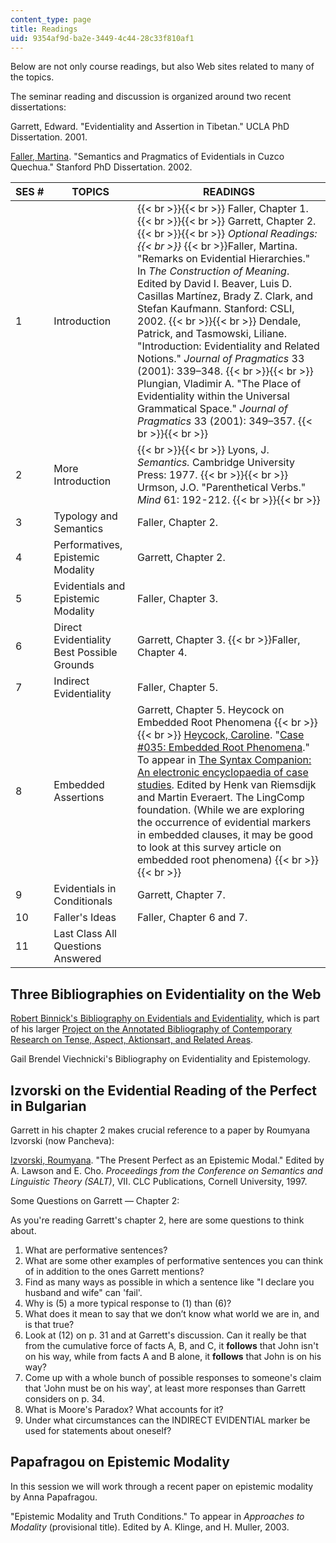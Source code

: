 ```yaml
---
content_type: page
title: Readings
uid: 9354af9d-ba2e-3449-4c44-28c33f810af1
---
```


Below are not only course readings, but also Web sites related to many of the topics.

The seminar reading and discussion is organized around two recent dissertations:

Garrett, Edward. "Evidentiality and Assertion in Tibetan." UCLA PhD Dissertation. 2001.

[Faller, Martina](http://staffprofiles.humanities.manchester.ac.uk/Profile.aspx?Id=Martina.T.Faller). "Semantics and Pragmatics of Evidentials in Cuzco Quechua." Stanford PhD Dissertation. 2002.

| SES # | TOPICS | READINGS |
| --- | --- | --- |
| 1 | Introduction |  {{< br >}}{{< br >}} Faller, Chapter 1. {{< br >}}{{< br >}} Garrett, Chapter 2. {{< br >}}{{< br >}} _Optional Readings:  {{< br >}}_  {{< br >}}Faller, Martina. "Remarks on Evidential Hierarchies." In _The Construction of Meaning_. Edited by David I. Beaver, Luis D. Casillas Martínez, Brady Z. Clark, and Stefan Kaufmann. Stanford: CSLI, 2002. {{< br >}}{{< br >}} Dendale, Patrick, and Tasmowski, Liliane. "Introduction: Evidentiality and Related Notions." _Journal of Pragmatics_ 33 (2001): 339–348. {{< br >}}{{< br >}} Plungian, Vladimir A. "The Place of Evidentiality within the Universal Grammatical Space." _Journal of Pragmatics_ 33 (2001): 349–357. {{< br >}}{{< br >}}  |
| 2 | More Introduction |  {{< br >}}{{< br >}} Lyons, J. _Semantics._ Cambridge University Press: 1977. {{< br >}}{{< br >}} Urmson, J.O. "Parenthetical Verbs." _Mind_ 61: 192-212. {{< br >}}{{< br >}}  |
| 3 | Typology and Semantics | Faller, Chapter 2. |
| 4 | Performatives, Epistemic Modality | Garrett, Chapter 2. |
| 5 | Evidentials and Epistemic Modality | Faller, Chapter 3. |
| 6 | Direct Evidentiality Best Possible Grounds | Garrett, Chapter 3.  {{< br >}}Faller, Chapter 4. |
| 7 | Indirect Evidentiality | Faller, Chapter 5. |
| 8 | Embedded Assertions | Garrett, Chapter 5. Heycock on Embedded Root Phenomena   {{< br >}}{{< br >}} [Heycock, Caroline](http://www.ling.ed.ac.uk/~heycock/). "[Case #035: Embedded Root Phenomena](http://www.ling.ed.ac.uk/~heycock/papers/case_035_erp.html)." To appear in [The Syntax Companion: An electronic encyclopaedia of case studies](http://en.wikipedia.org/wiki/Live_electronic_music). Edited by Henk van Riemsdijk and Martin Everaert. The LingComp foundation. (While we are exploring the occurrence of evidential markers in embedded clauses, it may be good to look at this survey article on embedded root phenomena) {{< br >}}{{< br >}}  |
| 9 | Evidentials in Conditionals | Garrett, Chapter 7. |
| 10 | Faller's Ideas | Faller, Chapter 6 and 7. |
| 11 | Last Class All Questions Answered |   

Three Bibliographies on Evidentiality on the Web
------------------------------------------------

[Robert Binnick's Bibliography on Evidentials and Evidentiality](http://www.utsc.utoronto.ca/~binnick/old%20tense/evid.html), which is part of his larger [Project on the Annotated Bibliography of Contemporary Research on Tense, Aspect, Aktionsart, and Related Areas](http://www.utsc.utoronto.ca/~binnick/TENSE/modality.htm).

Gail Brendel Viechnicki's Bibliography on Evidentiality and Epistemology.

Izvorski on the Evidential Reading of the Perfect in Bulgarian
--------------------------------------------------------------

Garrett in his chapter 2 makes crucial reference to a paper by Roumyana Izvorski (now Pancheva):

[Izvorski, Roumyana](https://www.ling.upenn.edu/~izvorski/home.html). "The Present Perfect as an Epistemic Modal." Edited by A. Lawson and E. Cho. _Proceedings from the Conference on Semantics and Linguistic Theory (SALT)_, VII. CLC Publications, Cornell University, 1997.

Some Questions on Garrett — Chapter 2:

As you're reading Garrett's chapter 2, here are some questions to think about.

1.  What are performative sentences?
2.  What are some other examples of performative sentences you can think of in addition to the ones Garrett mentions?
3.  Find as many ways as possible in which a sentence like "I declare you husband and wife" can 'fail'.
4.  Why is (5) a more typical response to (1) than (6)?
5.  What does it mean to say that we don’t know what world we are in, and is that true?
6.  Look at (12) on p. 31 and at Garrett's discussion. Can it really be that from the cumulative force of facts A, B, and C, it **follows** that John isn't on his way, while from facts A and B alone, it **follows** that John is on his way?
7.  Come up with a whole bunch of possible responses to someone's claim that 'John must be on his way', at least more responses than Garrett considers on p. 34.
8.  What is Moore's Paradox? What accounts for it?
9.  Under what circumstances can the INDIRECT EVIDENTIAL marker be used for statements about oneself?

Papafragou on Epistemic Modality
--------------------------------

In this session we will work through a recent paper on epistemic modality by Anna Papafragou.

"Epistemic Modality and Truth Conditions." To appear in _Approaches to Modality_ (provisional title). Edited by A. Klinge, and H. Muller, 2003.